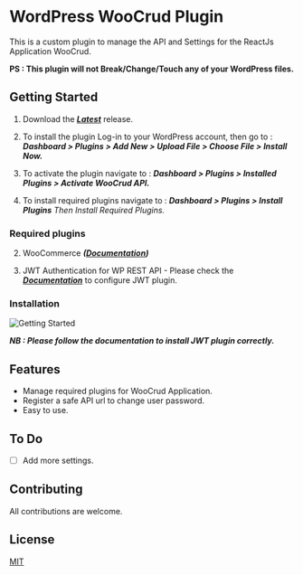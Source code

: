 # WordPress WooCrud Plugin

This is a custom plugin to manage the API and Settings for the ReactJs Application WooCrud.

**PS : This plugin will not Break/Change/Touch any of your WordPress files.**

## [](https://github.com/TR4HIM/woo-crud-plugin#getting-started)Getting Started

1.  Download the  ***[Latest](https://github.com/TR4HIM/woo-crud-plugin/releases/latest)***  release.

2.  To install the plugin Log-in to your WordPress account, then go to :
	 ***Dashboard > Plugins > Add New > Upload File > Choose File > Install Now.***

3.  To activate the plugin navigate to :
	 ***Dashboard > Plugins > Installed Plugins > Activate WooCrud API.***

4.  To install required plugins navigate to :
	 ***Dashboard > Plugins > Install Plugins*** *Then Install Required Plugins.*


### [](https://github.com/TR4HIM/woo-crud-plugin#required-plugins)Required plugins

 2.  WooCommerce  ***([Documentation](https://wordpress.org/plugins/woocommerce/))***

 3.  JWT Authentication for WP REST API - Please check the  ***[Documentation](https://wordpress.org/plugins/jwt-authentication-for-wp-rest-api/)***  to configure JWT plugin.

 ### Installation
 ![Getting Started](https://store.malab.dev/wp-content/uploads/2019/12/WooCrud-Plugin-Installation.gif)

 ***NB : Please follow the documentation to install JWT plugin correctly.***

## [](https://github.com/TR4HIM/woo-crud-plugin#features)Features

-   Manage required plugins for WooCrud Application.
-   Register a safe API url to change user password.
-   Easy to use.

## [](https://github.com/TR4HIM/woo-crud-plugin#to-do)To Do

- [ ] Add more settings.

## [](https://github.com/TR4HIM/woo-crud-plugin#contributing)Contributing

All contributions are welcome.

## [](https://github.com/TR4HIM/woo-crud-plugin#license)License

[MIT](https://choosealicense.com/licenses/mit/)
